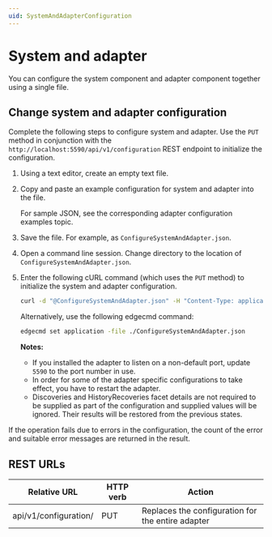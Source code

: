 ```yaml
---
uid: SystemAndAdapterConfiguration
---
```


# System and adapter

You can configure the system component and adapter component together using a single file.

## Change system and adapter configuration

Complete the following steps to configure system and adapter. Use the `PUT` method in conjunction with the `http://localhost:5590/api/v1/configuration` REST endpoint to initialize the configuration.

1. Using a text editor, create an empty text file.

2. Copy and paste an example configuration for system and adapter into the file.

    For sample JSON, see the corresponding adapter configuration examples topic.

4. Save the file. For example, as `ConfigureSystemAndAdapter.json`.

5. Open a command line session. Change directory to the location of `ConfigureSystemAndAdapter.json`.

6. Enter the following cURL command (which uses the `PUT` method) to initialize the system and adapter configuration.

    ```bash
    curl -d "@ConfigureSystemAndAdapter.json" -H "Content-Type: application/json" -X PUT "http://localhost:5590/api/v1/configuration"
    ```

    Alternatively, use the following edgecmd command:

    ```bash
    edgecmd set application -file ./ConfigureSystemAndAdapter.json
    ```

    **Notes:**
  
    * If you installed the adapter to listen on a non-default port, update `5590` to the port number in use.
    * In order for some of the adapter specific configurations to take effect, you have to restart the adapter.
    * Discoveries and HistoryRecoveries facet details are not required to be supplied as part of the configuration and supplied values will be ignored. 
      Their results will be restored from the previous states. 

If the operation fails due to errors in the configuration, the count of the error and suitable error messages are returned in the result.

## REST URLs

| Relative URL          | HTTP verb | Action                                            |
| --------------------- | --------- | ------------------------------------------------- |
| api/v1/configuration/ | PUT       | Replaces the configuration for the entire adapter |
